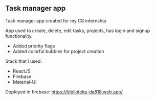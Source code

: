 ## Task manager app

Task manager app created for my CS internship </br>

App used to create, delete, edit tasks, projects, has login and signup functionality. </br>
* Added priority flags </br>
* Added colorful bubbles for project creation </br>

Stack that i used: </br>
* ReactJS </br>
* Firebase </br>
* Material-UI </br>

Deployed in firebase:
https://biblioteka-da818.web.app/
